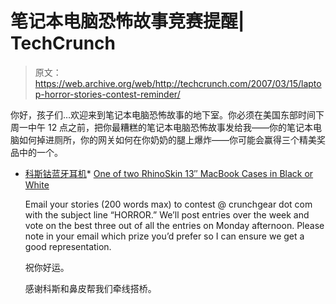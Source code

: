 # 笔记本电脑恐怖故事竞赛提醒| TechCrunch

> 原文：<https://web.archive.org/web/http://techcrunch.com/2007/03/15/laptop-horror-stories-contest-reminder/>

你好，孩子们…欢迎来到笔记本电脑恐怖故事的地下室。你必须在美国东部时间下周一中午 12 点之前，把你最糟糕的笔记本电脑恐怖故事发给我——你的笔记本电脑如何掉进厕所，你的网关如何在你奶奶的腿上爆炸——你可能会赢得三个精美奖品中的一个。

*   [科斯钴蓝牙耳机](https://web.archive.org/web/20160229234253/http://www.koss.com/koss/kossweb.nsf/p?OpenForm&pc%5Ewl%5ECobalt)*   [One of two RhinoSkin 13″ MacBook Cases in Black or White](https://web.archive.org/web/20160229234253/http://www.saunders-usa.com/rhinoskin/?brand=278&model=279)

    Email your stories (200 words max) to contest @ crunchgear dot com with the subject line “HORROR.” We’ll post entries over the week and vote on the best three out of all the entries on Monday afternoon. Please note in your email which prize you’d prefer so I can ensure we get a good representation.

    祝你好运。

    感谢科斯和鼻皮帮我们牵线搭桥。